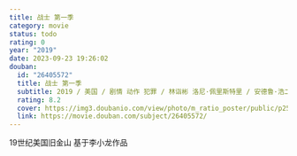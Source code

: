 ```yaml
---
title: 战士 第一季
category: movie
status: todo
rating: 0
year: "2019"
date: 2023-09-23 19:26:02
douban:
  id: "26405572"
  title: 战士 第一季
  subtitle: 2019 / 美国 / 剧情 动作 犯罪 / 林诣彬 洛尼·佩里斯特里 / 安德鲁·浩二 郑启蕙
  rating: 8.2
  cover: https://img3.doubanio.com/view/photo/m_ratio_poster/public/p2549914372.jpg
  link: https://movie.douban.com/subject/26405572/
---
```


19世纪美国旧金山 基于李小龙作品 